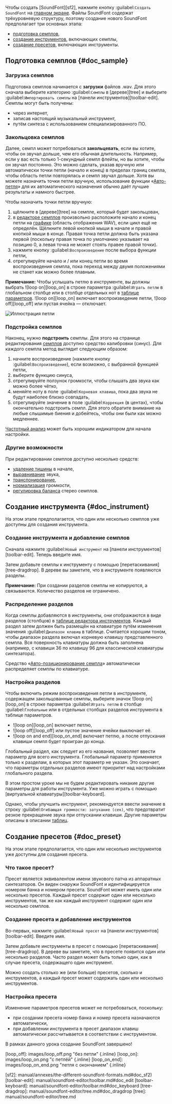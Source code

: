 Чтобы создать [SoundFont][sf2], нажмите кнопку :guilabel:`Создать SoundFont` на [главном экране][home-left].
Файлы SoundFont содержат трёхуровневую структуру, поэтому создание нового SoundFont предполагает три основных этапа:

* [подготовка семплов](#doc_sample),
* [создание инструментов](#doc_instrument), включающих семплы,
* [создание пресетов](#doc_preset), включающих инструменты.


## Подготовка семплов {#doc_sample}


### Загрузка семплов


Подготовка семплов начинается с **загрузки** файлов .wav.
Для этого сначала выберите категорию :guilabel:`Семплы` в [дереве][tree] и выберите :guilabel:`Импортировать семплы` на [панели инструментов][toolbar-edit].
Семплы могут быть получены:

* через интернет,
* записав настоящий музыкальный инструмент,
* путём синтеза с использованием специализированного ПО.


### Закольцовка семплов


Далее, семпл может потребоваться **закольцевать**, если вы хотите, чтобы он звучал дольше, чем его обычная длительность.
Например, если у вас есть только 1-секундный семпл флейты, но вы хотите, чтобы он звучал постоянно.
Это можно сделать, указав вручную или автоматически точки петли (начало и конец) в пределах границ семпла, чтобы область петли повторялась и семпл звучал дольше.
Хотя вы можете назначить точки петли вручную, использование функции «[Авто-петля][s-tool-autoloop]» для их автоматического назначения обычно даёт лучшие результаты и намного быстрее.

Чтобы назначить точки петли вручную:

1. щёлкните в [дереве][tree] на семпле, который будет закольцован,
2. в [редакторе семплов][s-editor] произвольно расположите начало и конец петли на [графике][s-editor-graph] (область отображения WAV), если цикл ещё не определён.
   Щёлкните левой кнопкой мыши в начале и правой кнопкой мыши в конце.
   Правая точка петли должна быть указана первой (поскольку правая точка по умолчанию указывает на позицию 0, а левая точка не может стоять правее правой точки).
3. нажмите кнопку :guilabel:`Воспроизведение` после выбора функции петли,
4. отрегулируйте начало и / или конец петли во время воспроизведения семпла, пока переход между двумя положениями не станет как можно более плавным.

<!-- note begin -->
**Примечание:**
Чтобы услышать петлю в инструменте, вы должны выбрать ![loop on][loop_on] в строке параметра :guilabel:`Играть петлю` в глобальном столбце или в столбце отдельных нот в [таблице параметров][i-editor-table]. ![loop on][loop_on] включает воспроизведение петли, ![loop off][loop_off] или пустая ячейка — отключает.
<!-- note end -->


![Иллюстрация петли](images/loop_illustration.png "Иллюстрация петли")


### Подстройка семплов


Наконец, нужно **подстроить** семплы.
Для этого на странице редактирования [семплов][s-editor-player] доступно средство калибровки (синус).
Для каждого семпла метод выглядит следующим образом:

1. начните воспроизведение (нажмите кнопку :guilabel:`Воспроизведение`), если возможно, с выбранной функцией петли,
2. выберите функцию синуса,
3. отрегулируйте ползунок громкости, чтобы слышать два звука как можно более чётко,
4. меняйте ноту в поле :guilabel:`Корневая клавиша`, пока два звука не будут наиболее близко совпадать,
5. отрегулируйте значение в поле :guilabel:`Коррекция` (в центах), чтобы окончательно подстроить семпл.
   Для этого обратите внимание на любые слышимые биения и добейтесь, чтобы они были как можно медленнее.

[Частотный анализ][s-editor-freq] может быть хорошим индикатором для начала настройки.


### Другие возможности


При редактировании семплов доступно несколько средств:

* [удаление тишины][s-tool-removeblank] в начале,
* [выравнивание][s-editor-eq] звука,
* [транспонирование][s-tool-transpose],
* [нормализация][s-tool-volume] громкости,
* [регулировка баланса][s-tool-balance] стерео семплов.


## Создание инструмента {#doc_instrument}


На этом этапе предполагается, что один или несколько семплов уже доступны для создания инструмента.


### Создание инструмента и добавление семплов


Сначала нажмите :guilabel:`Новый инструмент` на [панели инструментов][toolbar-edit].
Теперь введите имя.

Затем добавьте семплы к инструменту с помощью [перетаскивания][tree-dragdrop].
В дереве вы заметите, что в инструменте появляются разделы.

<!-- note begin -->
**Примечание:**
При создании разделов семплы не копируются, а связываются. Количество разделов не ограничено.
<!-- note end -->


### Распределение разделов


Когда семплы добавляются в инструменты, они отображаются в виде разделов (столбцов) в [таблице редактора инструментов][i-editor-table].
Каждый раздел затем должен быть размещён на клавиатуре путём изменения значения :guilabel:`Диапазон клавиш` в таблице.
Считается хорошим тоном, чтобы диапазон раздела включал корневую клавишу представленного семпла.
Вся поверхность клавиатуры должна быть заполнена (например, с клавиши 36 по клавишу 96 для классической клавиатуры синтезатора).

Средство «[Авто-позиционирование семпла][i-tool-position]» автоматически распределяет семплы по клавиатуре.


### Настройка разделов


Чтобы включить режим воспроизведения петли в инструменте, содержащем закольцованные семплы, выберите значок ![loop on][loop_on] в строке параметра :guilabel:`Играть петлю` в столбце :guilabel:`Глобальные` или в отдельных столбцах разделов инструмента в таблице параметров.

* ![loop on][loop_on] включает петлю,
* ![loop off][loop_off] или пустое значение ячейки выключает её.
* ![loop on and end][loop_on_end] включает петлю, а после отпускания клавиши семпл будет проигран до конца.

Глобальный раздел, как следует из его названия, позволяет ввести параметр для всего инструмента.
Глобальный параметр применяется только к разделам, в которых этот параметр не указан.
Это означает, что параметры отдельных разделов имеют приоритет над настройками глобального раздела.

В этом простом уроке мы не будем редактировать никакие другие параметры для работы инструмента.
Уже можно играть с помощью [виртуальной клавиатуры][toolbar-keyboard].

Однако, чтобы улучшить инструмент, рекомендуется ввести значение в строку :guilabel:`Огибающая громкости: затухание (сек)`, что предотвратит резкое прекращение звука при отпускании клавиши.
Другие параметры описаны в описании [таблиц][i-editor-table].


## Создание пресетов {#doc_preset}


На этом этапе предполагается, что один или несколько инструментов уже доступны для создания пресета.


### Что такое пресет?


Пресет является эквивалентом имени звукового патча из аппаратных синтезаторов.
Он виден снаружи SoundFont и идентифицируется номером банка и номером пресета.
SoundFont может иметь один или несколько пресетов.
Каждый пресет содержит один или несколько инструментов, так же как каждый инструмент содержит один или несколько семплов.


### Создание пресета и добавление инструментов


Во-первых, нажмите :guilabel:`Новый пресет` на [панели инструментов][toolbar-edit].
Введите имя.

Затем добавьте инструменты в пресет с помощью [перетаскивания][tree-dragdrop].
В дереве вы заметите, что в пресете появится один или несколько разделов.
Часто раздел может быть только один, как в случае пресета, содержащего один инструмент.

Можно создать столько же (или больше) пресетов, сколько и инструментов, а каждый пресет может содержать один или несколько инструментов.


### Настройка пресета


Изменение параметров пресетов может не потребоваться, поскольку:

* при создании пресета номер банка и номер пресета назначаются автоматически,
* при добавлении инструмента в пресет диапазон клавиш автоматически рассчитывается в соответствии с инструментом.

В рамках данного урока создание SoundFont завершено!


[loop_off]:    images/loop_off.png    "без петли"          {.inline}
[loop_on]:     images/loop_on.png     "с петлёй"           {.inline}
[loop_on_end]: images/loop_on_end.png "петля с окончанием" {.inline}

[home-left]:          manual/index.md#doc_left
[i-editor-table]:     manual/soundfont-editor/editing-pages/instrument-editor.md#doc_table
[i-tool-position]:    manual/soundfont-editor/tools/instrument-tools.md#doc_position
[s-editor-eq]:        manual/soundfont-editor/editing-pages/sample-editor#doc_eq
[s-editor-freq]:      manual/soundfont-editor/editing-pages/sample-editor.md#doc_freq
[s-editor-graph]:     manual/soundfont-editor/editing-pages/sample-editor.md#doc_graph
[s-editor-player]:    manual/soundfont-editor/editing-pages/sample-editor.md#doc_player
[s-editor]:           manual/soundfont-editor/editing-pages/sample-editor.md
[s-tool-autoloop]:    manual/soundfont-editor/tools/sample-tools.md#doc_autoloop
[s-tool-balance]:     manual/soundfont-editor/tools/sample-tools.md#doc_balance
[s-tool-removeblank]: manual/soundfont-editor/tools/sample-tools.md#doc_removeblank
[s-tool-transpose]:   manual/soundfont-editor/tools/sample-tools.md#doc_transpose
[s-tool-volume]:      manual/soundfont-editor/tools/sample-tools.md#doc_volume
[sf2]:                manual/annexes/the-different-soundfont-formats.md#doc_sf2)
[toolbar-edit]:       manual/soundfont-editor/toolbar.md#doc_edit
[toolbar-keyboard]:   manual/soundfont-editor/toolbar.md#doc_keyboard
[tree-dragdrop]:      manual/soundfont-editor/tree.md#doc_dragdrop
[tree]:               manual/soundfont-editor/tree.md
